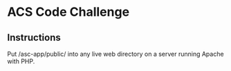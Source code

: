 # ACS Code Challenge

## Instructions

Put /asc-app/public/ into any live web directory on a server running Apache with PHP.
